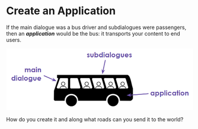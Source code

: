 # Create an Application

If the main dialogue was a bus driver and subdialogues were passengers, then an _**application**_ would be the bus: it transports your content to end users.

![In case it wasn&apos;t clear enough.](../../.gitbook/assets/image%20%2873%29.png)

How do you create it and along what roads can you send it to the world?

